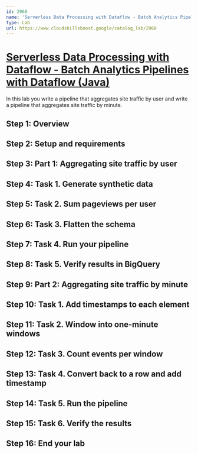 ```yaml
---
id: 2960
name: 'Serverless Data Processing with Dataflow - Batch Analytics Pipelines with Dataflow (Java)'
type: Lab
url: https://www.cloudskillsboost.google/catalog_lab/2960
---
```


# [Serverless Data Processing with Dataflow - Batch Analytics Pipelines with Dataflow (Java)](https://www.cloudskillsboost.google/catalog_lab/2960)

In this lab you write a pipeline that aggregates site traffic by user and write a pipeline that aggregates site traffic by minute.

## Step 1: Overview

## Step 2: Setup and requirements

## Step 3: Part 1: Aggregating site traffic by user

## Step 4: Task 1. Generate synthetic data

## Step 5: Task 2. Sum pageviews per user

## Step 6: Task 3. Flatten the schema

## Step 7: Task 4. Run your pipeline

## Step 8: Task 5. Verify results in BigQuery

## Step 9: Part 2: Aggregating site traffic by minute

## Step 10: Task 1. Add timestamps to each element

## Step 11: Task 2. Window into one-minute windows

## Step 12: Task 3. Count events per window

## Step 13: Task 4. Convert back to a row and add timestamp

## Step 14: Task 5. Run the pipeline

## Step 15: Task 6. Verify the results

## Step 16: End your lab
